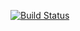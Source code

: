 [![Build Status](https://travis-ci.org/eletonia/c4cs-w17-rpn.svg?branch=master)](https://travis-ci.org/eletonia/c4cs-w17-rpn)
